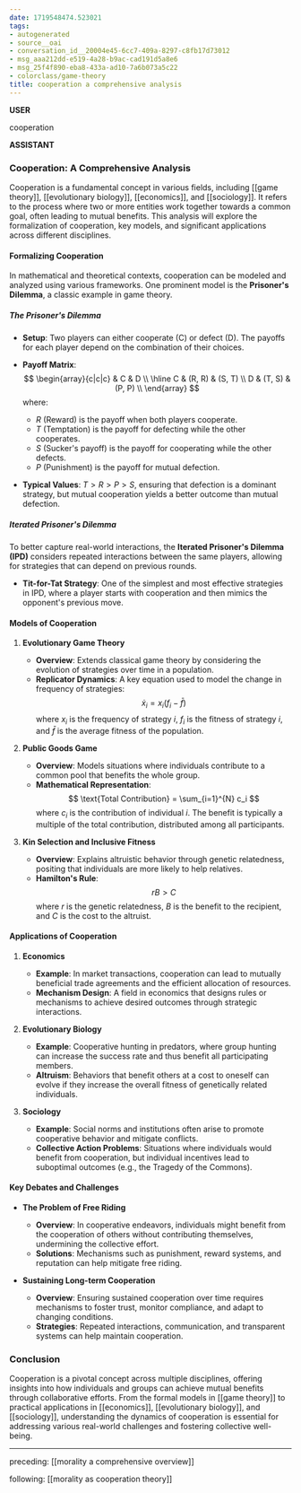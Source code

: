 ```yaml
---
date: 1719548474.523021
tags:
- autogenerated
- source__oai
- conversation_id__20004e45-6cc7-409a-8297-c8fb17d73012
- msg_aaa212dd-e519-4a28-b9ac-cad191d5a8e6
- msg_25f4f890-eba8-433a-ad10-7a6b073a5c22
- colorclass/game-theory
title: cooperation a comprehensive analysis
---
```


**USER**

cooperation


**ASSISTANT**

### Cooperation: A Comprehensive Analysis

Cooperation is a fundamental concept in various fields, including [[game theory]], [[evolutionary biology]], [[economics]], and [[sociology]]. It refers to the process where two or more entities work together towards a common goal, often leading to mutual benefits. This analysis will explore the formalization of cooperation, key models, and significant applications across different disciplines.

#### Formalizing Cooperation

In mathematical and theoretical contexts, cooperation can be modeled and analyzed using various frameworks. One prominent model is the **Prisoner's Dilemma**, a classic example in game theory.

##### The Prisoner's Dilemma

- **Setup**: Two players can either cooperate (C) or defect (D). The payoffs for each player depend on the combination of their choices.
- **Payoff Matrix**:
  $$
  \begin{array}{c|c|c}
    & C & D \\
    \hline
    C & (R, R) & (S, T) \\
    D & (T, S) & (P, P) \\
  \end{array}
  $$
  where:
  - $R$ (Reward) is the payoff when both players cooperate.
  - $T$ (Temptation) is the payoff for defecting while the other cooperates.
  - $S$ (Sucker's payoff) is the payoff for cooperating while the other defects.
  - $P$ (Punishment) is the payoff for mutual defection.
  
- **Typical Values**: $T > R > P > S$, ensuring that defection is a dominant strategy, but mutual cooperation yields a better outcome than mutual defection.

##### Iterated Prisoner's Dilemma

To better capture real-world interactions, the **Iterated Prisoner's Dilemma (IPD)** considers repeated interactions between the same players, allowing for strategies that can depend on previous rounds. 

- **Tit-for-Tat Strategy**: One of the simplest and most effective strategies in IPD, where a player starts with cooperation and then mimics the opponent's previous move.

#### Models of Cooperation

1. **Evolutionary Game Theory**
   - **Overview**: Extends classical game theory by considering the evolution of strategies over time in a population.
   - **Replicator Dynamics**: A key equation used to model the change in frequency of strategies:
     $$ \dot{x}_i = x_i \left( f_i - \bar{f} \right) $$
     where $x_i$ is the frequency of strategy $i$, $f_i$ is the fitness of strategy $i$, and $\bar{f}$ is the average fitness of the population.

2. **Public Goods Game**
   - **Overview**: Models situations where individuals contribute to a common pool that benefits the whole group.
   - **Mathematical Representation**:
     $$ \text{Total Contribution} = \sum_{i=1}^{N} c_i $$
     where $c_i$ is the contribution of individual $i$. The benefit is typically a multiple of the total contribution, distributed among all participants.

3. **Kin Selection and Inclusive Fitness**
   - **Overview**: Explains altruistic behavior through genetic relatedness, positing that individuals are more likely to help relatives.
   - **Hamilton's Rule**:
     $$ rB > C $$
     where $r$ is the genetic relatedness, $B$ is the benefit to the recipient, and $C$ is the cost to the altruist.

#### Applications of Cooperation

1. **Economics**
   - **Example**: In market transactions, cooperation can lead to mutually beneficial trade agreements and the efficient allocation of resources.
   - **Mechanism Design**: A field in economics that designs rules or mechanisms to achieve desired outcomes through strategic interactions.

2. **Evolutionary Biology**
   - **Example**: Cooperative hunting in predators, where group hunting can increase the success rate and thus benefit all participating members.
   - **Altruism**: Behaviors that benefit others at a cost to oneself can evolve if they increase the overall fitness of genetically related individuals.

3. **Sociology**
   - **Example**: Social norms and institutions often arise to promote cooperative behavior and mitigate conflicts.
   - **Collective Action Problems**: Situations where individuals would benefit from cooperation, but individual incentives lead to suboptimal outcomes (e.g., the Tragedy of the Commons).

#### Key Debates and Challenges

- **The Problem of Free Riding**
  - **Overview**: In cooperative endeavors, individuals might benefit from the cooperation of others without contributing themselves, undermining the collective effort.
  - **Solutions**: Mechanisms such as punishment, reward systems, and reputation can help mitigate free riding.

- **Sustaining Long-term Cooperation**
  - **Overview**: Ensuring sustained cooperation over time requires mechanisms to foster trust, monitor compliance, and adapt to changing conditions.
  - **Strategies**: Repeated interactions, communication, and transparent systems can help maintain cooperation.

### Conclusion

Cooperation is a pivotal concept across multiple disciplines, offering insights into how individuals and groups can achieve mutual benefits through collaborative efforts. From the formal models in [[game theory]] to practical applications in [[economics]], [[evolutionary biology]], and [[sociology]], understanding the dynamics of cooperation is essential for addressing various real-world challenges and fostering collective well-being.


---

preceding: [[morality a comprehensive overview]]  


following: [[morality as cooperation theory]]